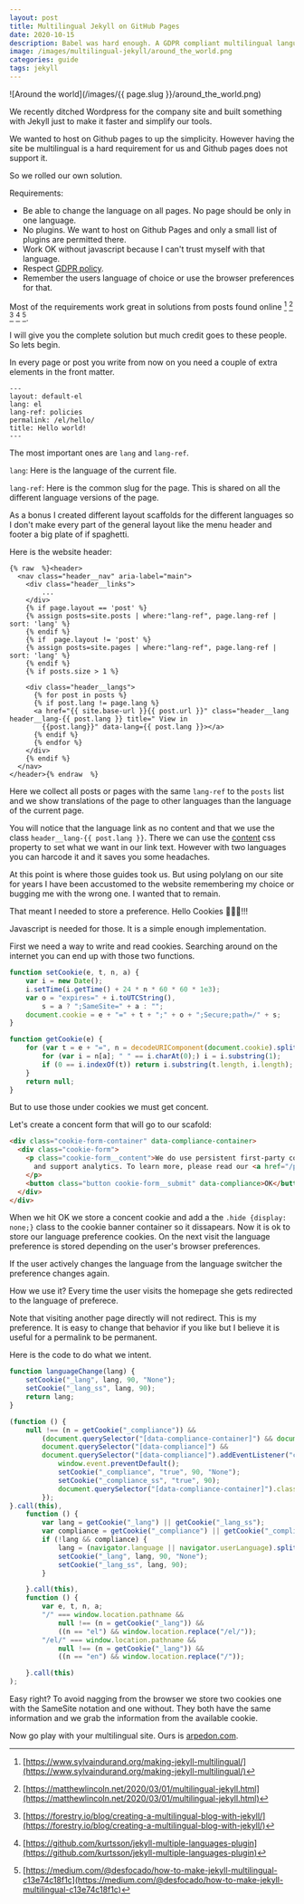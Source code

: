 ```yaml
---
layout: post
title: Multilingual Jekyll on GitHub Pages
date: 2020-10-15
description: Babel was hard enough. A GDPR compliant multilingual language selector.
image: /images/multilingual-jekyll/around_the_world.png
categories: guide
tags: jekyll
---
```


![Around the world](/images/{{ page.slug }}/around_the_world.png)

We recently ditched Wordpress for the company site and built something with Jekyll just to make it faster and simplify our tools.

We wanted to host on Github pages to up the simplicity. However having the site be multilingual is a hard requirement for us and Github pages does not support it. 

So we rolled our own solution.

<!--more-->

Requirements:

- Be able to change the language on all pages. No page should be only in one language.
- No plugins. We want to host on Github Pages and only a small list of plugins are permitted there.
- Work OK without javascript because I can't trust myself with that language.
- Respect [GDPR policy](https://gdpr.eu/cookies/).
- Remember the users language of choice or use the browser preferences for that.

Most of the requirements work great in solutions from posts found online [^1] [^2] [^3] [^4] [^5].

[^1]: [https://www.sylvaindurand.org/making-jekyll-multilingual/](https://www.sylvaindurand.org/making-jekyll-multilingual/)
[^2]: [https://matthewlincoln.net/2020/03/01/multilingual-jekyll.html](https://matthewlincoln.net/2020/03/01/multilingual-jekyll.html)
[^3]: [https://forestry.io/blog/creating-a-multilingual-blog-with-jekyll/](https://forestry.io/blog/creating-a-multilingual-blog-with-jekyll/)
[^4]: [https://github.com/kurtsson/jekyll-multiple-languages-plugin](https://github.com/kurtsson/jekyll-multiple-languages-plugin)
[^5]: [https://medium.com/@desfocado/how-to-make-jekyll-multilingual-c13e74c18f1c](https://medium.com/@desfocado/how-to-make-jekyll-multilingual-c13e74c18f1c)

I will give you the complete solution but much credit goes to these people. So lets begin.

In every page or post you write from now on you need a couple of extra elements in the front matter. 

```
---
layout: default-el
lang: el
lang-ref: policies
permalink: /el/hello/
title: Hello world!
---
```

The most important ones are `lang` and `lang-ref`. 

`lang`: Here is the language of the current file.

`lang-ref`: Here is the common slug for the page. This is shared on all the different language versions of the page.

As a bonus I created different layout scaffolds for the different languages so I don't make every part of the general layout like the menu header and footer a big plate of if spaghetti.

Here is the website header:

```liquid
{% raw  %}<header>
  <nav class="header__nav" aria-label="main">
    <div class="header__links">
        ...
    </div>
    {% if page.layout == 'post' %}
    {% assign posts=site.posts | where:"lang-ref", page.lang-ref | sort: 'lang' %}
    {% endif %}
    {% if  page.layout != 'post' %}
    {% assign posts=site.pages | where:"lang-ref", page.lang-ref | sort: 'lang' %}
    {% endif %}
    {% if posts.size > 1 %}

    <div class="header__langs">
      {% for post in posts %}
      {% if post.lang != page.lang %}
      <a href="{{ site.base-url }}{{ post.url }}" class="header__lang header__lang-{{ post.lang }} title=" View in
        {{post.lang}}" data-lang={{ post.lang }}></a>
      {% endif %}
      {% endfor %}
    </div>
    {% endif %}
  </nav>
</header>{% endraw  %}
```

Here we collect all posts or pages with the same `lang-ref` to the `posts` list and we show translations of the page to other languages than the language of the current page.

You will notice that the language link as no content and that we use the class `header__lang-{{ post.lang }}`. There we can use the [content](https://www.w3schools.com/cssref/pr_gen_content.asp) css property to set what we want in our link text. However with two languages you can harcode it and it saves you some headaches.

At this point is where those guides took us. But using polylang on our site for years I have been accustomed to the website remembering my choice or bugging me with the wrong one. I wanted that to remain.

That meant I needed to store a preference. Hello Cookies 🍪🍪🍪!!!

Javascript is needed for those. It is a simple enough implementation.

First we need a way to write and read cookies. Searching around on the internet you can end up with those two functions.

```javascript
function setCookie(e, t, n, a) {
    var i = new Date();
    i.setTime(i.getTime() + 24 * n * 60 * 60 * 1e3);
    var o = "expires=" + i.toUTCString(),
        s = a ? ";SameSite=" + a : "";
    document.cookie = e + "=" + t + ";" + o + ";Secure;path=/" + s;
}

function getCookie(e) {
    for (var t = e + "=", n = decodeURIComponent(document.cookie).split(";"), a = 0; a < n.length; a++) {
        for (var i = n[a]; " " == i.charAt(0);) i = i.substring(1);
        if (0 == i.indexOf(t)) return i.substring(t.length, i.length);
    }
    return null;
}
```

But to use those under cookies we must get concent.

Let's create a concent form that will go to our scafold:

```html
<div class="cookie-form-container" data-compliance-container>
  <div class="cookie-form">
    <p class="cookie-form__content">We do use persistent first-party cookies to augment your experience in our website
      and support analytics. To learn more, please read our <a href="/policies/privacy/">privacy policy</a>.
    </p>
    <button class="button cookie-form__submit" data-compliance>OK</button>
  </div>
</div>
```

When we hit OK we store a concent cookie and add a the `.hide {display: none;}` class to the cookie banner container so it dissapears. Now it is ok to store our language preference cookies. On the next visit the language preference is stored depending on the user's browser preferences. 

If the user actively changes the language from the language switcher the preference changes again. 

How we use it? Every time the user visits the homepage she gets redirected to the language of preferece. 

Note that visiting another page directly will not redirect. This is my preference. It is easy to change that behavior if you like but I believe it is useful for a permalink to be permanent.

Here is the code to do what we intent. 

```javascript
function languageChange(lang) {
    setCookie("_lang", lang, 90, "None");
    setCookie("_lang_ss", lang, 90);
    return lang;
}

(function () {
    null !== (n = getCookie("_compliance")) &&
        (document.querySelector("[data-compliance-container]") && document.querySelector("[data-compliance-container]").classList.add("hide")),
        document.querySelector("[data-compliance]") &&
        document.querySelector("[data-compliance]").addEventListener("click", function () {
            window.event.preventDefault();
            setCookie("_compliance", "true", 90, "None");
            setCookie("_compliance_ss", "true", 90);
            document.querySelector("[data-compliance-container]").classList.add("hide");
        });
}.call(this),
    function () {
        var lang = getCookie("_lang") || getCookie("_lang_ss");
        var compliance = getCookie("_compliance") || getCookie("_compliance_ss");
        if (!lang && compliance) {
            lang = (navigator.language || navigator.userLanguage).split("-")[0];
            setCookie("_lang", lang, 90, "None");
            setCookie("_lang_ss", lang, 90);
        }

    }.call(this),
    function () {
        var e, t, n, a;
        "/" === window.location.pathname &&
            null !== (n = getCookie("_lang")) &&
            ((n == "el") && window.location.replace("/el/"));
        "/el/" === window.location.pathname &&
            null !== (n = getCookie("_lang")) &&
            ((n == "en") && window.location.replace("/"));

    }.call(this)
);
```

Easy right? To avoid nagging from the browser we store two cookies one with the SameSite notation and one without. They both have the same information and we grab the information from the available cookie.

Now go play with your multilingual site. Ours is [arpedon.com](https://arpedon.com).

